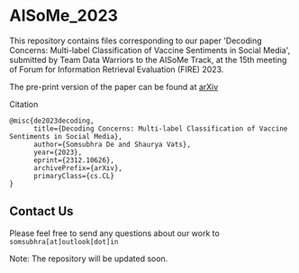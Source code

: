 # AISoMe_2023

This repository contains files corresponding to our paper 'Decoding Concerns: Multi-label Classification of
Vaccine Sentiments in Social Media', submitted by Team Data Warriors to the AISoMe Track, at the 15th meeting of Forum for Information Retrieval Evaluation (FIRE) 2023.

The pre-print version of the paper can be found at [arXiv](https://arxiv.org/abs/2312.10626)

Citation
```
@misc{de2023decoding,
      title={Decoding Concerns: Multi-label Classification of Vaccine Sentiments in Social Media}, 
      author={Somsubhra De and Shaurya Vats},
      year={2023},
      eprint={2312.10626},
      archivePrefix={arXiv},
      primaryClass={cs.CL}
}
```

## Contact Us
Please feel free to send any questions about our work to `somsubhra[at]outlook[dot]in`

Note: The repository will be updated soon.
